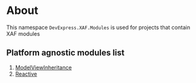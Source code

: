 # About

This namespace `DevExpress.XAF.Modules` is used for projects that contain XAF modules
## Platform agnostic modules list
1. [ModelViewInheritance](https://github.com/eXpandFramework/Packages/tree/master/src/Modules/Agnostic/ModelViewIneritance)
1. [Reactive](https://github.com/eXpandFramework/Packages/tree/master/src/Modules/Agnostic/Reactive)
